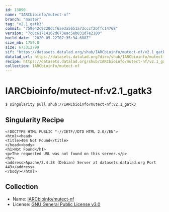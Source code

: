 ```yaml
---
id: 13090
name: "IARCbioinfo/mutect-nf"
branch: "master"
tag: "v2.1_gatk3"
commit: "759e42c9220dcf6ae3a5651a73cccf2bffc14768"
version: "7c8c61714162d673eac5eb831d7e2180"
build_date: "2020-05-22T07:35:34.688Z"
size_mb: 1759.0
size: 673312799
sif: "https://datasets.datalad.org/shub/IARCbioinfo/mutect-nf/v2.1_gatk3/2020-05-22-759e42c9-7c8c6171/7c8c61714162d673eac5eb831d7e2180.sif"
datalad_url: https://datasets.datalad.org?dir=/shub/IARCbioinfo/mutect-nf/v2.1_gatk3/2020-05-22-759e42c9-7c8c6171/
recipe: https://datasets.datalad.org/shub/IARCbioinfo/mutect-nf/v2.1_gatk3/2020-05-22-759e42c9-7c8c6171/Singularity
collection: IARCbioinfo/mutect-nf
---
```


# IARCbioinfo/mutect-nf:v2.1_gatk3

```bash
$ singularity pull shub://IARCbioinfo/mutect-nf:v2.1_gatk3
```

## Singularity Recipe

```singularity
<!DOCTYPE HTML PUBLIC "-//IETF//DTD HTML 2.0//EN">
<html><head>
<title>404 Not Found</title>
</head><body>
<h1>Not Found</h1>
<p>The requested URL was not found on this server.</p>
<hr>
<address>Apache/2.4.38 (Debian) Server at datasets.datalad.org Port 443</address>
</body></html>
```

## Collection

 - Name: [IARCbioinfo/mutect-nf](https://github.com/IARCbioinfo/mutect-nf)
 - License: [GNU General Public License v3.0](https://api.github.com/licenses/gpl-3.0)


